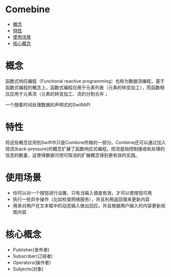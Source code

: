 # Comebine

- [概念](#概念)
- [特性](#特性)
- [使用场景](#使用场景)
- [核心概念](#核心概念)

# 概念

函数式响应编程（Functional reactive programming）也称为数据流编程，基于函数式编程的概念上。函数式编程应用于元素列表（元素的转变加工），而函数相应应用于元素流（元素的转变加工、流的分割合并；

一个随着时间处理数据的声明式的SwiftAPI

# 特性

将这些概念应用到Swift中只是Combine所做的一部分。Combine还可以通过加入控流(back-pressure)的概念扩展了函数响应式编程。控流是指控制接收和处理的信息的数量，这使得数据可控可取消的扩展概念得到更有效的实践。

# 使用场景
  - 你可以对一个按钮进行设置，只有当输入值是有效，才可以使按钮可用
  - 执行一些异步操作（比如检查网络服务），并且利用返回值来更新内容
  - 用来对用户在文本框中的动态输入做出回应，并且根据用户输入的内容更新视图内容

# 核心概念
  - Publisher(发布者)
  - Subscriber(订阅者)
  - Operators(操作者)
  - Subjects(对象)
